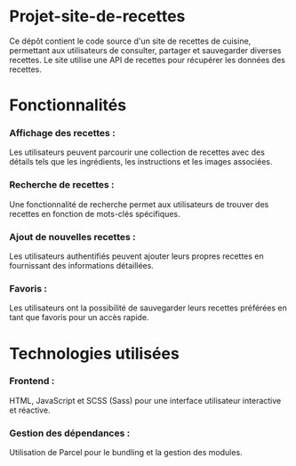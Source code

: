 # Projet-site-de-recettes
Ce dépôt contient le code source d'un site de recettes de cuisine, permettant aux utilisateurs de consulter, partager et sauvegarder diverses recettes.
Le site utilise une API de recettes pour récupérer les données des recettes.

# Fonctionnalités
### Affichage des recettes : 
Les utilisateurs peuvent parcourir une collection de recettes avec des détails tels que les ingrédients, les instructions et les images associées.

### Recherche de recettes : 
Une fonctionnalité de recherche permet aux utilisateurs de trouver des recettes en fonction de mots-clés spécifiques.

### Ajout de nouvelles recettes : 
Les utilisateurs authentifiés peuvent ajouter leurs propres recettes en fournissant des informations détaillées.

### Favoris : 
Les utilisateurs ont la possibilité de sauvegarder leurs recettes préférées en tant que favoris pour un accès rapide.

# Technologies utilisées
### Frontend : 
HTML, JavaScript et SCSS (Sass) pour une interface utilisateur interactive et réactive.

### Gestion des dépendances : 
Utilisation de Parcel pour le bundling et la gestion des modules.
